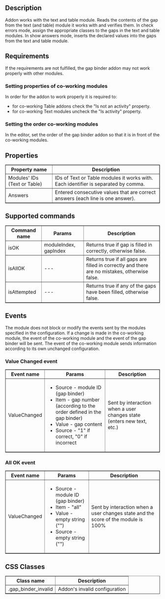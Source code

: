 ## Description

Addon works with the text and table module. Reads the contents of the gap from the text (and table) module it works with and verifies them. In check errors mode, assign the appropriate classes to the gaps in the text and table modules. In show answers mode, inserts the declared values into the gaps from the text and table module.

## Requirements

If the requirements are not fulfilled, the gap binder addon may not work properly with other modules.

### Setting properties of co-working modules

In order for the addon to work properly it is required to:
* for co-working Table addons check the "Is not an activity" property.
* for co-working Text modules uncheck the "Is activity" property.

### Setting the order co-working modules

In the editor, set the order of the gap binder addon so that it is in front of the co-working modules.

## Properties

<table border='1'>
<tbody>
    <tr>
        <th>Property name</th>
        <th>Description</th>
    </tr>
    <tr>
        <td>Modules' IDs (Text or Table)</td>
        <td>IDs of Text or Table modules it works with. Each identifier is separated by comma.</td>
    </tr>
    <tr>
        <td>Answers</td>
        <td>Entered consecutive values that are correct answers (each line is one answer).</td>
    </tr>
</tbody>
</table>


## Supported commands
<table border='1'>
<tbody>
    <tr>
        <th>Command name</th>
        <th>Params</th>
        <th>Description</th>
    </tr>
    <tr>
        <td>isOK</td>
        <td>moduleIndex, gapIndex</td>
        <td>Returns true if gap is filled in correctly, otherwise false.</td>
    </tr>
    <tr>
        <td>isAllOK</td>
        <td>---</td>
        <td>Returns true if all gaps are filled in correctly and there are no mistakes, otherwise false.</td>
    </tr>
    <tr>
        <td>isAttempted</td>
        <td>---</td>
        <td>Returns true if any of the gaps have been filled, otherwise false.</td>
    </tr>
</tbody>
</table>

## Events

The module does not block or modify the events sent by the modules specified in the configuration. If a change is made in the co-working module, the event of the co-working module and the event of the gap binder will be sent. The event of the co-working module sends information according to its own unchanged configuration.

### Value Changed event

<table border='1'>
<tbody>
    <tr>
        <th>Event name</th>
        <th>Params</th>
        <th>Description</th>
    </tr>
    <tr>
        <td>ValueChanged</td>
        <td>
            <ul>
                <li>Source - module ID (gap binder)</li>
                <li>Item - gap number (according to the order defined in the gap binder)</li>
                <li>Value - gap content</li>
                <li>Source - "1" if correct, "0" if incorrect</li>
            </ul>
        </td>
        <td>
            Sent by interaction when a user changes state (enters new text, etc.)
        </td>
    </tr>
</tbody>
</table>

### All OK event

<table border='1'>
<tbody>
    <tr>
        <th>Event name</th>
        <th>Params</th>
        <th>Description</th>
    </tr>
    <tr>
        <td>ValueChanged</td>
        <td>
            <ul>
                <li>Source - module ID (gap binder)</li>
                <li>Item - "all"</li>
                <li>Value - empty string ("")</li>
                <li>Source - empty string ("")</li>
            </ul>
        </td>
        <td>
            Sent by interaction when a user changes state and the score of the module is 100%
        </td>
    </tr>
</tbody>
</table>

## CSS Classes

<table border='1'>
    <tr>
        <th>Class name</th>
        <th>Description</th>
    </tr>
    <tr>
        <td>.gap_binder_invalid</td>
        <td>Addon's invalid configuration</td>
    </tr>
</table>
